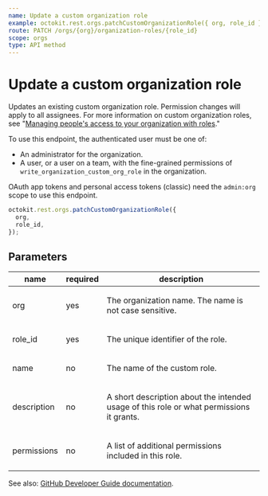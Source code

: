 ```yaml
---
name: Update a custom organization role
example: octokit.rest.orgs.patchCustomOrganizationRole({ org, role_id })
route: PATCH /orgs/{org}/organization-roles/{role_id}
scope: orgs
type: API method
---
```


# Update a custom organization role

Updates an existing custom organization role. Permission changes will apply to all assignees. For more information on custom organization roles, see "[Managing people's access to your organization with roles](https://docs.github.com/organizations/managing-peoples-access-to-your-organization-with-roles/about-custom-organization-roles)."

To use this endpoint, the authenticated user must be one of:

- An administrator for the organization.
- A user, or a user on a team, with the fine-grained permissions of `write_organization_custom_org_role` in the organization.

OAuth app tokens and personal access tokens (classic) need the `admin:org` scope to use this endpoint.

```js
octokit.rest.orgs.patchCustomOrganizationRole({
  org,
  role_id,
});
```

## Parameters

<table>
  <thead>
    <tr>
      <th>name</th>
      <th>required</th>
      <th>description</th>
    </tr>
  </thead>
  <tbody>
    <tr><td>org</td><td>yes</td><td>

The organization name. The name is not case sensitive.

</td></tr>
<tr><td>role_id</td><td>yes</td><td>

The unique identifier of the role.

</td></tr>
<tr><td>name</td><td>no</td><td>

The name of the custom role.

</td></tr>
<tr><td>description</td><td>no</td><td>

A short description about the intended usage of this role or what permissions it grants.

</td></tr>
<tr><td>permissions</td><td>no</td><td>

A list of additional permissions included in this role.

</td></tr>
  </tbody>
</table>

See also: [GitHub Developer Guide documentation](https://docs.github.com/rest/orgs/organization-roles#update-a-custom-organization-role).
